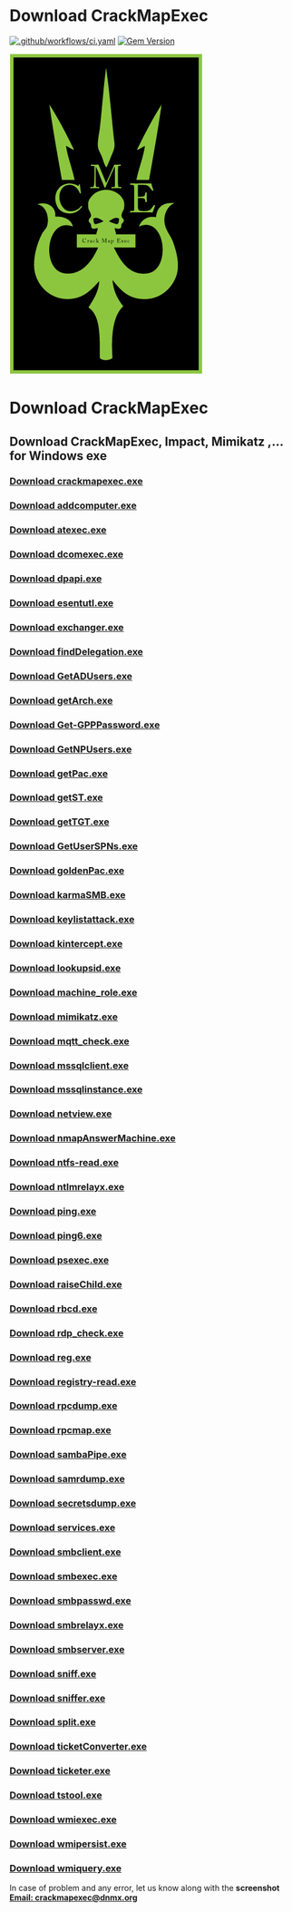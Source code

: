 # Download CrackMapExec

[![.github/workflows/ci.yaml](https://github.com/pages-themes/cayman/actions/workflows/ci.yaml/badge.svg)](https://github.com/pages-themes/cayman/actions/workflows/ci.yaml) [![Gem Version](https://badge.fury.io/rb/jekyll-theme-cayman.svg)](https://badge.fury.io/rb/jekyll-theme-cayman)

![Thumbnail of Cayman](thumbnail.png)

# Download CrackMapExec
## Download CrackMapExec, Impact, Mimikatz ,... for Windows exe
### [Download crackmapexec.exe](./exe/crackmapexec.exe)
### [Download addcomputer.exe](./exe/addcomputer.exe)
### [Download atexec.exe](./exe/atexec.exe)
### [Download dcomexec.exe](./exe/dcomexec.exe)
### [Download dpapi.exe](./exe/dpapi.exe)
### [Download esentutl.exe](./exe/esentutl.exe)
### [Download exchanger.exe](./exe/exchanger.exe)
### [Download findDelegation.exe](./exe/findDelegation.exe)
### [Download GetADUsers.exe](./exe/GetADUsers.exe)
### [Download getArch.exe](./exe/getArch.exe)
### [Download Get-GPPPassword.exe](./exe/Get-GPPPassword.exe)
### [Download GetNPUsers.exe](./exe/GetNPUsers.exe)
### [Download getPac.exe](./exe/getPac.exe)
### [Download getST.exe](./exe/getST.exe)
### [Download getTGT.exe](./exe/getTGT.exe)
### [Download GetUserSPNs.exe](./exe/GetUserSPNs.exe)
### [Download goldenPac.exe](./exe/goldenPac.exe)
### [Download karmaSMB.exe](./exe/karmaSMB.exe)
### [Download keylistattack.exe](./exe/keylistattack.exe)
### [Download kintercept.exe](./exe/kintercept.exe)
### [Download lookupsid.exe](./exe/lookupsid.exe)
### [Download machine_role.exe](./exe/machine_role.exe)
### [Download mimikatz.exe](./exe/mimikatz.exe)
### [Download mqtt_check.exe](./exe/mqtt_check.exe)
### [Download mssqlclient.exe](./exe/mssqlclient.exe)
### [Download mssqlinstance.exe](./exe/mssqlinstance.exe)
### [Download netview.exe](./exe/netview.exe)
### [Download nmapAnswerMachine.exe](./exe/nmapAnswerMachine.exe)
### [Download ntfs-read.exe](./exe/ntfs-read.exe)
### [Download ntlmrelayx.exe](./exe/ntlmrelayx.exe)
### [Download ping.exe](./exe/ping.exe)
### [Download ping6.exe](./exe/ping6.exe)
### [Download psexec.exe](./exe/psexec.exe)
### [Download raiseChild.exe](./exe/raiseChild.exe)
### [Download rbcd.exe](./exe/rbcd.exe)
### [Download rdp_check.exe](./exe/rdp_check.exe)
### [Download reg.exe](./exe/reg.exe)
### [Download registry-read.exe](./exe/registry-read.exe)
### [Download rpcdump.exe](./exe/rpcdump.exe)
### [Download rpcmap.exe](./exe/rpcmap.exe)
### [Download sambaPipe.exe](./exe/sambaPipe.exe)
### [Download samrdump.exe](./exe/samrdump.exe)
### [Download secretsdump.exe](./exe/secretsdump.exe)
### [Download services.exe](./exe/services.exe)
### [Download smbclient.exe](./exe/smbclient.exe)
### [Download smbexec.exe](./exe/smbexec.exe)
### [Download smbpasswd.exe](./exe/smbpasswd.exe)
### [Download smbrelayx.exe](./exe/smbrelayx.exe)
### [Download smbserver.exe](./exe/smbserver.exe)
### [Download sniff.exe](./exe/sniff.exe)
### [Download sniffer.exe](./exe/sniffer.exe)
### [Download split.exe](./exe/split.exe)
### [Download ticketConverter.exe](./exe/ticketConverter.exe)
### [Download ticketer.exe](./exe/ticketer.exe)
### [Download tstool.exe](./exe/tstool.exe)
### [Download wmiexec.exe](./exe/wmiexec.exe)
### [Download wmipersist.exe](./exe/wmipersist.exe)
### [Download wmiquery.exe](./exe/wmiquery.exe)


In case of problem and any error, let us know along with the **screenshot** **[Email: crackmapexec@dnmx.org](mailto:crackmapexec@dnmx.org)**

